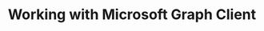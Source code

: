 ---
title: Working with Microsoft Graph Client
type: docs
weight: 85
url: /net/working-with-microsoft-graph-client/
---